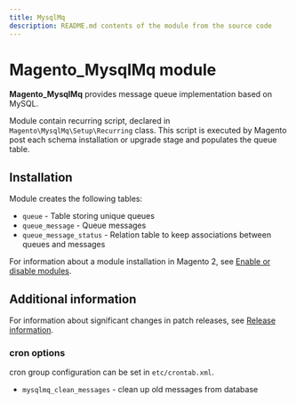 ```yaml
---
title: MysqlMq
description: README.md contents of the module from the source code
---
```


# Magento_MysqlMq module

**Magento_MysqlMq** provides message queue implementation based on MySQL.

Module contain recurring script, declared in `Magento\MysqlMq\Setup\Recurring`
class. This script is executed by Magento post each schema installation or upgrade
stage and populates the queue table.

## Installation

Module creates the following tables:

- `queue` - Table storing unique queues
- `queue_message` - Queue messages
- `queue_message_status` - Relation table to keep associations between queues and messages

For information about a module installation in Magento 2, see [Enable or disable modules](https://devdocs.magento.com/guides/v2.4/install-gde/install/cli/install-cli-subcommands-enable.html).

## Additional information

For information about significant changes in patch releases, see [Release information](https://experienceleague.adobe.com/docs/commerce-operations/release/notes/overview.html).

### cron options

cron group configuration can be set in `etc/crontab.xml`.

- `mysqlmq_clean_messages` - clean up old messages from database
